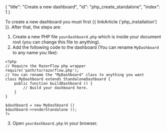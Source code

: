 <meta>
{
    "title": "Create a new dashboard",
    "id": "php_create_standalone",
    "index": 1
}
</meta>


To create a new dashboard you must first {{ linkArticle ('php_installation') }}. After that, the steps are:

1. Create a new PHP file `yourdashboard.php` which is inside your document root (you can change this file to anything).
2. Add the following code to the dashboard (You can rename `MyDashboard` to any name you like):

~~~
<?php
// Require the RazorFlow php wrapper
require('path/to/razorflow.php');
// You can rename the "MyDashboard" class to anything you want
class MyDashboard extends StandaloneDashboard {
	public function buildDashboard () {
		// Build your dashboard here.
	}
}

$dashboard = new MyDashboard ()
$dashboard->renderStandalone ();
?>
~~~

3. Open `yourdashboard.php` in your browser.